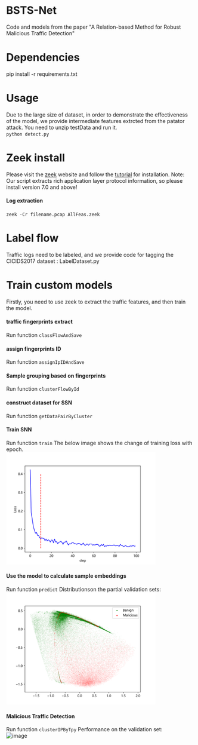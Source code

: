 # BSTS-Net
Code and models from the paper "A Relation-based Method for Robust Malicious Traffic Detection"

# Dependencies
pip install -r requirements.txt

# Usage
Due to the large size of dataset, in order to demonstrate the effectiveness of the model, we provide intermediate features extrcted from the patator attack. You need to unzip testData and run it.\
`python detect.py`


# Zeek install
Please visit the [zeek](https://github.com/zeek/zeek) website and follow the [tutorial](https://docs.zeek.org/en/master/install.html#building-from-source) for installation. Note: Our script extracts rich application layer protocol information, so please install version 7.0 and above!
#### Log extraction
`zeek -Cr filename.pcap AllFeas.zeek`

# Label flow
Traffic logs need to be labeled, and we provide code for tagging the CICIDS2017 dataset : LabelDataset.py

# Train custom models
Firstly, you need to use zeek to extract the traffic features, and then train the model.
#### traffic fingerprints extract
Run function `classFlowAndSave`
#### assign fingerprints ID
Run function `assignIpIDAndSave`
#### Sample grouping based on fingerprints
Run function `clusterFlowById`
#### construct dataset for SSN
Run function `getDataPairByCluster`
#### Train SNN
Run function `train`
The below image shows the change of training loss with epoch.\
<img src="https://github.com/fuhao23/BSTS-Net/blob/main/loss.png" width="400px">
#### Use the model to calculate sample embeddings
Run function `predict`
Distributionson the partial validation sets:\
<img src="https://github.com/fuhao23/BSTS-Net/blob/main/data%20distribution.png" width="400px">
#### Malicious Traffic Detection
Run function `clusterIPByTpy` 
Performance on the validation set:\
![image](https://github.com/user-attachments/assets/966f1f97-dab3-4ecc-8422-6a290cd72d3e)





